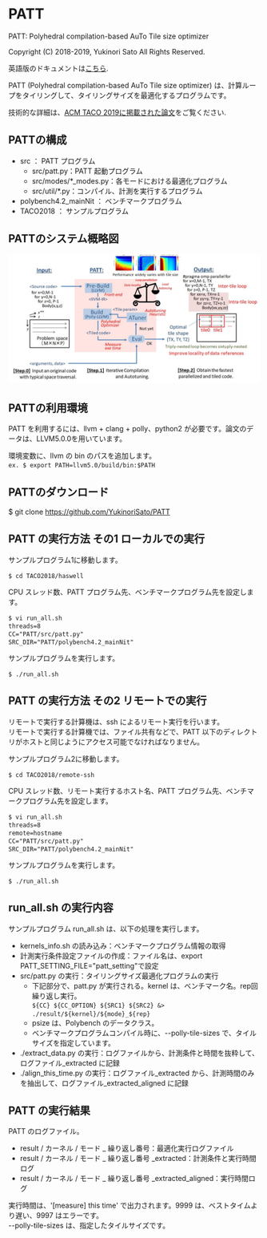 # PATT

PATT: Polyhedral compilation-based AuTo Tile size optimizer

Copyright (C) 2018-2019, Yukinori Sato All Rights Reserved.




英語版のドキュメントは[こちら](README.md).


PATT (Polyhedral compilation-based AuTo Tile size optimizer) は、計算ループをタイリングして、タイリングサイズを最適化するプログラムです。


技術的な詳細は、[ACM TACO 2019に掲載された論文](https://dl.acm.org/citation.cfm?id=3293449)をご覧ください.



## PATTの構成

+ src ： PATT プログラム
  + src/patt.py：PATT 起動プログラム
  + src/modes/*_modes.py：各モードにおける最適化プログラム
  + src/util/*.py：コンパイル、計測を実行するプログラム
+ polybench4.2_mainNit ： ベンチマークプログラム
+ TACO2018 ： サンプルプログラム



## PATTのシステム概略図

![Overview](PATT_overview.jpg)



## PATTの利用環境

PATT を利用するには、llvm + clang + polly、python2 が必要です。論文のデータは、LLVM5.0.0を用いています。

環境変数に、llvm の bin のパスを追加します。  
`ex. $ export PATH=llvm5.0/build/bin:$PATH`


## PATTのダウンロード

   $ git clone https://github.com/YukinoriSato/PATT



## PATT の実行方法 その1 ローカルでの実行

サンプルプログラム1に移動します。

    $ cd TACO2018/haswell

CPU スレッド数、PATT プログラム先、ベンチマークプログラム先を設定します。

```
$ vi run_all.sh
threads=8
CC="PATT/src/patt.py"
SRC_DIR="PATT/polybench4.2_mainNit"
```

サンプルプログラムを実行します。

    $ ./run_all.sh


## PATT の実行方法 その2 リモートでの実行

リモートで実行する計算機は、ssh によるリモート実行を行います。  
リモートで実行する計算機では、ファイル共有などで、PATT 以下のディレクトリがホストと同じようにアクセス可能でなければなりません。

サンプルプログラム2に移動します。

    $ cd TACO2018/remote-ssh

CPU スレッド数、リモート実行するホスト名、PATT プログラム先、ベンチマークプログラム先を設定します。

```
$ vi run_all.sh
threads=8
remote=hostname
CC="PATT/src/patt.py"
SRC_DIR="PATT/polybench4.2_mainNit"
```

サンプルプログラムを実行します。

    $ ./run_all.sh


## run_all.sh の実行内容

サンプルプログラム run_all.sh は、以下の処理を実行します。

+ kernels_info.sh の読み込み：ベンチマークプログラム情報の取得
+ 計測実行条件設定ファイルの作成：ファイル名は、export PATT_SETTING_FILE="patt_setting"で設定
+ src/patt.py の実行：タイリングサイズ最適化プログラムの実行
  + 下記部分で、patt.py が実行される。kernel は、ベンチマーク名。rep回繰り返し実行。<br>
    `${CC} ${CC_OPTION} ${SRC1} ${SRC2} &> ./result/${kernel}/${mode}_${rep}`
  + psize は、Polybench のデータクラス。
  + ベンチマークプログラムコンパイル時に、--polly-tile-sizes で、タイルサイズを指定しています。
+ ./extract_data.py の実行：ログファイルから、計測条件と時間を抜粋して、ログファイル_extracted に記録
+ ./align_this_time.py の実行：ログファイル_extracted から、計測時間のみを抽出して、ログファイル_extracted_aligned に記録


## PATT の実行結果

PATT のログファイル。

+ result / カーネル / モード _ 繰り返し番号：最適化実行ログファイル
+ result / カーネル / モード _ 繰り返し番号 _extracted：計測条件と実行時間ログ
+ result / カーネル / モード _ 繰り返し番号 _extracted_aligned：実行時間ログ

実行時間は、'[measure] this time' で出力されます。9999 は、ベストタイムより遅い、9997 はエラーです。  
--polly-tile-sizes は、指定したタイルサイズです。

